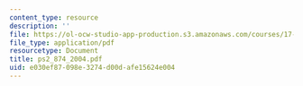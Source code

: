 ```yaml
---
content_type: resource
description: ''
file: https://ol-ocw-studio-app-production.s3.amazonaws.com/courses/17-874-quantitative-research-methods-multivariate-spring-2004/e030ef87098e3274d00dafe15624e004_ps2_874_2004.pdf
file_type: application/pdf
resourcetype: Document
title: ps2_874_2004.pdf
uid: e030ef87-098e-3274-d00d-afe15624e004
---
```

